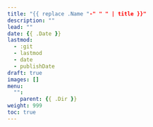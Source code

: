 ```yaml
---
title: "{{ replace .Name "-" " " | title }}"
description: ""
lead: ""
date: {{ .Date }}
lastmod:
  - :git
  - lastmod
  - date
  - publishDate
draft: true
images: []
menu: 
  "":
    parent: {{ .Dir }}
weight: 999
toc: true
---
```


